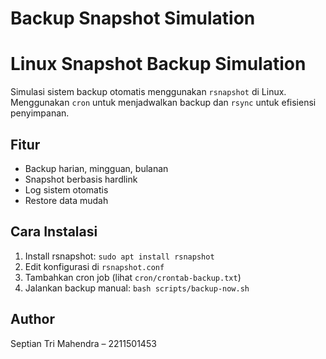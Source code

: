 # Backup Snapshot Simulation
# Linux Snapshot Backup Simulation

Simulasi sistem backup otomatis menggunakan `rsnapshot` di Linux. Menggunakan `cron` untuk menjadwalkan backup dan `rsync` untuk efisiensi penyimpanan.

## Fitur
- Backup harian, mingguan, bulanan
- Snapshot berbasis hardlink
- Log sistem otomatis
- Restore data mudah

## Cara Instalasi
1. Install rsnapshot: `sudo apt install rsnapshot`
2. Edit konfigurasi di `rsnapshot.conf`
3. Tambahkan cron job (lihat `cron/crontab-backup.txt`)
4. Jalankan backup manual: `bash scripts/backup-now.sh`

## Author
Septian Tri Mahendra – 2211501453
